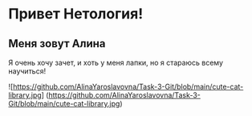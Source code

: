 # Привет Нетология!
## Меня зовут Алина
Я очень хочу зачет, и хоть у меня лапки, но я стараюсь всему научиться!

![https://github.com/AlinaYaroslavovna/Task-3-Git/blob/main/cute-cat-library.jpg] (https://github.com/AlinaYaroslavovna/Task-3-Git/blob/main/cute-cat-library.jpg)